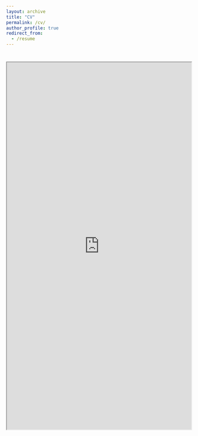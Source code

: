 ```yaml
---
layout: archive
title: "CV"
permalink: /cv/
author_profile: true
redirect_from:
  - /resume
---
```


<html>
  <head>
    <title>CV</title>
  </head>
  <body>
    <h1></h1>
    <iframe src="http://kathiesun.github.io/files/resume_2019_ksun.pdf" width="100%" height="1000px">
    </iframe>
  </body>
</html>
